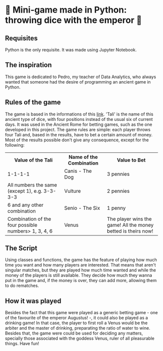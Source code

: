 # 🎲 Mini-game made in Python: throwing dice with the emperor 🎲

## Requisites
Python is the only requisite. It was made using Jupyter Notebook.

## The inspiration
This game is dedicated to Pedro, my teacher of Data Analytics, who always wanted that someone had the desire of programming an ancient game in Python.

## Rules of the game
The game is based in the informations of this <a href='https://www.getty.edu/education/college/ancient_rome_at_home/pdf/tali_tesserae_game.pdf'>link</a>.
'Tali' is the name of this ancient type of dice, with four positions instead of the usual six of current days. It was used in the Ancient Rome for betting games, such as the one developed in this project.
The game rules are simple: each player throws four Tali and, based in the results, have to bet a certain amount of money. Most of the results possible don't give any consequence, except for the following:

<table>
 <tr>
  <th>Value of the Tali</th>
  <th>Name of the Combination</th>
  <th>Value to Bet</th>
 </tr>
 <tr>
  <td>1-1-1-1</td>
  <td>Canis - The Dog</td>
  <td>3 pennies</td>  
 </tr>
 <tr>
  <td>All numbers the same (except 1), e.g. 3-3-3-3</td>
  <td>Vulture</td>
  <td>2 pennies</td>
 </tr>
 <tr>
  <td>6 and any other combination</td>
  <td>Senio - The Six</td>
  <td>1 penny</td>
 </tr>
 <tr>
  <td>Combination of the four possible numbers> 1, 3, 4, 6</td>
  <td>Venus</td>
  <td>The player wins the game! All the money betted is theirs now!</td>
 </tr>
</table>

## The Script
Using classes and functions, the game has the feature of playing how much time you want and how many players are interested. That means that aren't singular matches, but they are played how much time wanted and while the money of the players is still available. They decide how much they wanna put in the game and, if the money is over, they can add more, allowing them to do rematches.

## How it was played
Besides the fact that this game were played as a generic betting game - one of the favourite of the emperor Augustus! -, it could also be played as a drinking game! In that case, the player to first roll a Venus would be the arbiter and the master of drinking, preparating the ratio of water to wine. Besides that, the game were could be used for deciding any matters, specially those associated with the goddess Venus, ruler of all pleasurable things. Have fun!
